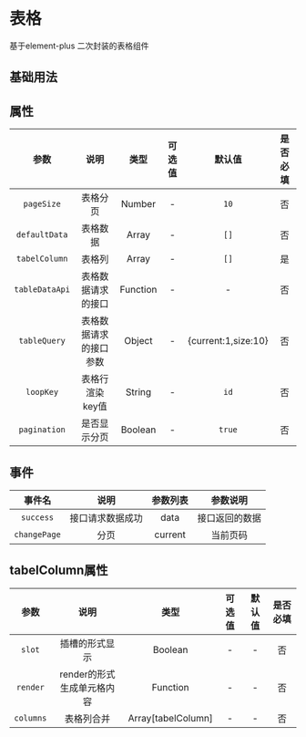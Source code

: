 <!-- 加载 demo 组件 start -->
<script setup>
import demo from './demo.vue'
</script>
<!-- 加载 demo 组件 end -->

<!-- 正文开始 -->

# 表格

基于element-plus 二次封装的表格组件

## 基础用法
<Preview comp-name="Table" demo-name="demo">
  <demo />
</Preview>

## 属性
参数 | 说明 | 类型 | 可选值 | 默认值 | 是否必填
:-: | :-: | :-: | :-: | :-: | :-:
`pageSize` | 表格分页 | Number | - | `10` | 否 
`defaultData` | 表格数据 | Array | - | `[]` | 否
`tabelColumn` | 表格列 | Array | - | `[]` | 是
`tableDataApi` | 表格数据请求的接口 | Function | - | - | 否
`tableQuery` | 表格数据请求的接口参数 | Object | - | {current:1,size:10} | 否
`loopKey` | 表格行渲染key值 | String | - | `id` | 否
`pagination` | 是否显示分页 | Boolean | - | `true` | 否

## 事件
事件名 | 说明 | 参数列表 | 参数说明
:-: | :-: | :-: | :-:
`success` | 接口请求数据成功 | data | 接口返回的数据
`changePage` | 分页 | current | 当前页码


## tabelColumn属性
参数 | 说明 | 类型 | 可选值 | 默认值 | 是否必填
:-: | :-: | :-: | :-: | :-: | :-:
`slot` | 插槽的形式显示 | Boolean | - | - | 否 
`render` | render的形式生成单元格内容 | Function | - | - | 否
`columns` | 表格列合并 | Array[tabelColumn] | - | - | 否
